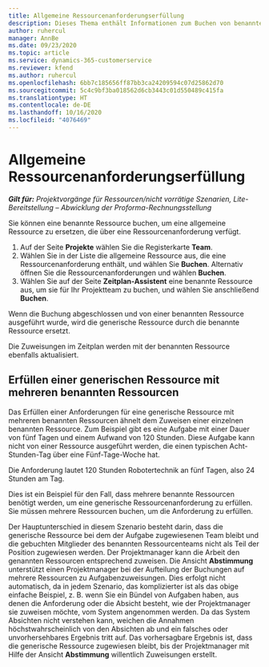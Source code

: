 ```yaml
---
title: Allgemeine Ressourcenanforderungserfüllung
description: Dieses Thema enthält Informationen zum Buchen von benannten Ressourcen für eine generische Ressourcenanforderung.
author: ruhercul
manager: AnnBe
ms.date: 09/23/2020
ms.topic: article
ms.service: dynamics-365-customerservice
ms.reviewer: kfend
ms.author: ruhercul
ms.openlocfilehash: 6bb7c185656ff87bb3ca24209594c07d25862d70
ms.sourcegitcommit: 5c4c9bf3ba018562d6cb3443c01d550489c415fa
ms.translationtype: HT
ms.contentlocale: de-DE
ms.lasthandoff: 10/16/2020
ms.locfileid: "4076469"
---
```

# <a name="generic-resource-requirement-fulfillment"></a>Allgemeine Ressourcenanforderungserfüllung

_**Gilt für:** Projektvorgänge für Ressourcen/nicht vorrätige Szenarien, Lite-Bereitstellung – Abwicklung der Proforma-Rechnungsstellung_

Sie können eine benannte Ressource buchen, um eine allgemeine Ressource zu ersetzen, die über eine Ressourcenanforderung verfügt.

1. Auf der Seite **Projekte** wählen Sie die Registerkarte **Team**.
2. Wählen Sie in der Liste die allgemeine Ressource aus, die eine Ressourcenanforderung enthält, und wählen Sie **Buchen**. Alternativ öffnen Sie die Ressourcenanforderungen und wählen **Buchen**.
3. Wählen Sie auf der Seite **Zeitplan-Assistent** eine benannte Ressource aus, um sie für Ihr Projektteam zu buchen, und wählen Sie anschließend **Buchen**.

Wenn die Buchung abgeschlossen und von einer benannten Ressource ausgeführt wurde, wird die generische Ressource durch die benannte Ressource ersetzt.

Die Zuweisungen im Zeitplan werden mit der benannten Ressource ebenfalls aktualisiert.

## <a name="fulfill-a-generic-resource-with-multiple-named-resources"></a>Erfüllen einer generischen Ressource mit mehreren benannten Ressourcen
Das Erfüllen einer Anforderungen für eine generische Ressource mit mehreren benannten Ressourcen ähnelt dem Zuweisen einer einzelnen benannten Ressource. Zum Beispiel gibt es eine Aufgabe mit einer Dauer von fünf Tagen und einem Aufwand von 120 Stunden. Diese Aufgabe kann nicht von einer Ressource ausgeführt werden, die einen typischen Acht-Stunden-Tag über eine Fünf-Tage-Woche hat. 

Die Anforderung lautet 120 Stunden Robotertechnik an fünf Tagen, also 24 Stunden am Tag.

Dies ist ein Beispiel für den Fall, dass mehrere benannte Ressourcen benötigt werden, um eine generische Ressourcenanforderung zu erfüllen. Sie müssen mehrere Ressourcen buchen, um die Anforderung zu erfüllen.

Der Hauptunterschied in diesem Szenario besteht darin, dass die generische Ressource bei dem der Aufgabe zugewiesenen Team bleibt und die gebuchten Mitglieder des benannten Ressourcenteams nicht als Teil der Position zugewiesen werden. Der Projektmanager kann die Arbeit den genannten Ressourcen entsprechend zuweisen. Die Ansicht **Abstimmung** unterstützt einen Projektmanager bei der Aufteilung der Buchungen auf mehrere Ressourcen zu Aufgabenzuweisungen. Dies erfolgt nicht automatisch, da in jedem Szenario, das komplizierter ist als das obige einfache Beispiel, z. B. wenn Sie ein Bündel von Aufgaben haben, aus denen die Anforderung oder die Absicht besteht, wie der Projektmanager sie zuweisen möchte, vom System angenommen werden. Da das System Absichten nicht verstehen kann, weichen die Annahmen höchstwahrscheinlich von den Absichten ab und ein falsches oder unvorhersehbares Ergebnis tritt auf. Das vorhersagbare Ergebnis ist, dass die generische Ressource zugewiesen bleibt, bis der Projektmanager mit Hilfe der Ansicht **Abstimmung** willentlich Zuweisungen erstellt.


